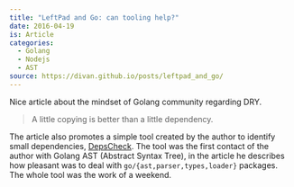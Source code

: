 ```yaml
---
title: "LeftPad and Go: can tooling help?"
date: 2016-04-19
is: Article
categories:
  - Golang
  - Nodejs
  - AST
source: https://divan.github.io/posts/leftpad_and_go/
---
```


Nice article about the mindset of Golang community regarding DRY.

> A little copying is better than a little dependency.

The article also promotes a simple tool created by the author to identify small
dependencies, [DepsCheck](https://github.com/divan/depscheck). The tool was the
first contact of the author with Golang AST (Abstract Syntax Tree), in the
article he describes how pleasant was to deal with
`go/{ast,parser,types,loader}` packages. The whole tool was the work of a 
weekend.

